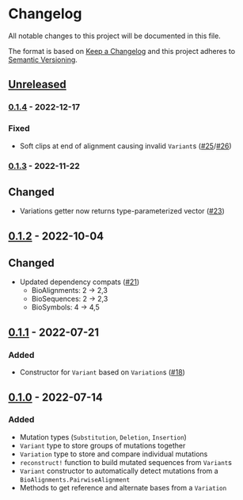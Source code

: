 # Changelog

All notable changes to this project will be documented in this file.

The format is based on [Keep a Changelog](https://keepachangelog.com/en/1.0.0)
and this project adheres to [Semantic Versioning](https://semver.org/spec/v2.0.0.html).

## [Unreleased]

### [0.1.4] - 2022-12-17

### Fixed

- Soft clips at end of alignment causing invalid `Variant`s ([#25](https://github.com/BioJulia/SequenceVariation.jl/issues/25)/[#26](https://github.com/BioJulia/SequenceVariation.jl/pull/26))

### [0.1.3] - 2022-11-22

## Changed

- Variations getter now returns type-parameterized vector ([#23](https://github.com/BioJulia/SequenceVariation.jl/pull/23))

## [0.1.2] - 2022-10-04

## Changed

- Updated dependency compats ([#21](https://github.com/BioJulia/SequenceVariation.jl/pull/21))
  - BioAlignments: 2 -> 2,3
  - BioSequences: 2 -> 2,3
  - BioSymbols: 4 -> 4,5

## [0.1.1] - 2022-07-21

### Added

- Constructor for `Variant` based on `Variation`s ([#18](https://github.com/BioJulia/SequenceVariation.jl/pull/18))

## [0.1.0] - 2022-07-14

### Added

- Mutation types (`Substitution`, `Deletion`, `Insertion`)
- `Variant` type to store groups of mutations together
- `Variation` type to store and compare individual mutations
- `reconstruct!` function to build mutated sequences from `Variant`s
- `Variant` constructor to automatically detect mutations from a `BioAlignments.PairwiseAlignment`
- Methods to get reference and alternate bases from a `Variation`

[unreleased]: https://github.com/BioJulia/SequenceVariation.jl/compare/v0.1.4...HEAD
[0.1.4]: https://github.com/BioJulia/SequenceVariation.jl/compare/v0.1.3...v0.1.4
[0.1.3]: https://github.com/BioJulia/SequenceVariation.jl/compare/v0.1.2...v0.1.3
[0.1.2]: https://github.com/BioJulia/SequenceVariation.jl/compare/v0.1.1...v0.1.2
[0.1.1]: https://github.com/BioJulia/SequenceVariation.jl/compare/v0.1.0...v0.1.1
[0.1.0]: https://github.com/BioJulia/SequenceVariation.jl/releases/tag/v0.1.0
